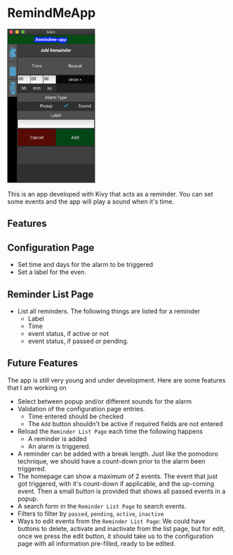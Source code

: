 # RemindMeApp

<img src="docs/home.png" width=200>

This is an app developed with Kivy that acts as a reminder. You can set some events and the app will play a sound when it's time.

## Features

## Configuration Page

- Set time and days for the alarm to be triggered
- Set a label for the even.

## Reminder List Page

- List all reminders. The following things are listed for a reminder
  - Label
  - Time
  - event status, if active or not
  - event status, if passed or pending.

## Future Features

The app is still very young and under development. Here are some features that I am working on

- Select between popup and/or different sounds for the alarm
- Validation of the configuration page entries.
  - Time entered should be checked
  - The `Add` button shouldn't be active if required fields are not entered
- Reload the `Reminder List Page` each time the following happens
  - A reminder is added
  - An alarm is triggered.
- A reminder can be added with a break length. Just like the pomodoro technique, we should have a count-down prior to the alarm been triggered.
- The homepage can show a maximum of 2 events. The event that just got triggered, with it's count-down if applicable, and the up-coming event. Then a small button is provided that shows all passed events in a popup.
- A search form in the `Reminder List Page` to search events.
- Filters to filter by `passed`, `pending`, `active`, `inactive`
- Ways to edit events from the `Reminder List Page`: We could have buttons to delete, activate and inactivate from the list page, but for edit, once we press the edit button, it should take us to the configuration page with all information pre-filled, ready to be edited.
